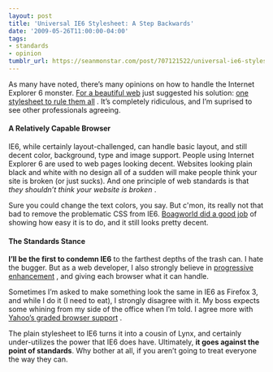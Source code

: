 ```yaml
---
layout: post
title: 'Universal IE6 Stylesheet: A Step Backwards'
date: '2009-05-26T11:00:00-04:00'
tags:
- standards
- opinion
tumblr_url: https://seanmonstar.com/post/707121522/universal-ie6-stylesheet-a-step-backwards
---
```

As many have noted, there’s many opinions on how to handle the Internet Explorer 6 monster. [For a beautiful web](http://forabeautifulweb.com/) just suggested his solution: [one stylesheet to rule them all](http://forabeautifulweb.com/blog/about/universal_internet_explorer_6_css/) . It’s completely ridiculous, and I’m suprised to see other professionals agreeing.

#### A Relatively Capable Browser

IE6, while certainly layout-challenged, can handle basic layout, and still decent color, background, type and image support. People using Internet Explorer 6 are used to web pages looking decent. Websites looking plain black and white with no design all of a sudden will make people think your site is broken (or just sucks). And one principle of web standards is that _they shouldn’t think your website is broken_ .

Sure you could change the text colors, you say. But c'mon, its really not that bad to remove the problematic CSS from IE6. [Boagworld did a good job](http://boagworld.com/design/a-demonstration-of-graded-browser-support) of showing how easy it is to do, and it still looks pretty decent.

#### The Standards Stance

**I’ll be the first to condemn IE6** to the farthest depths of the trash can. I hate the bugger. But as a web developer, I also strongly believe in [progressive enhancement](http://www.alistapart.com/articles/understandingprogressiveenhancement/) , and giving each browser what it can handle.

Sometimes I’m asked to make something look the same in IE6 as Firefox 3, and while I do it (I need to eat), I strongly disagree with it. My boss expects some whining from my side of the office when I’m told. I agree more with [Yahoo’s graded browser support](http://developer.yahoo.com/yui/articles/gbs/) .

The plain stylesheet to IE6 turns it into a cousin of Lynx, and certainly under-utilizes the power that IE6 does have. Ultimately, **it goes against the point of standards**. Why bother at all, if you aren’t going to treat everyone the way they can.

